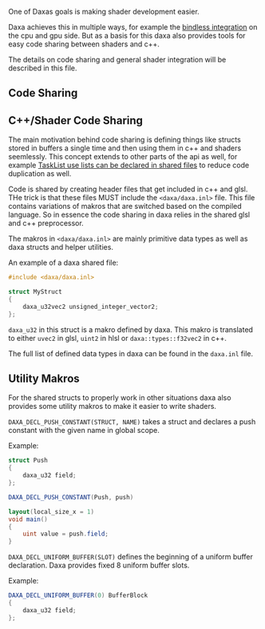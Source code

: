 One of Daxas goals is making shader development easier.

Daxa achieves this in multiple ways, for example the [bindless integration](https://github.com/Ipotrick/Daxa/tree/master/wiki/Bindless.md) on the cpu and gpu side. But as a basis for this daxa also provides tools for easy code sharing between shaders and c++.

The details on code sharing and general shader integration will be described in this file.

## Code Sharing

## C++/Shader Code Sharing

The main motivation behind code sharing is defining things like structs stored in buffers a single time and then using them in c++ and shaders seemlessly. This concept extends to other parts of the api as well, for example [TaskList use lists can be declared in shared files](https://github.com/Ipotrick/Daxa/tree/master/wiki/TaskList.md) to reduce code duplication as well.

Code is shared by creating header files that get included in c++ and glsl. THe trick is that these files MUST include the `<daxa/daxa.inl>` file. This file contains variations of makros that are switched based on the compiled language. So in essence the code sharing in daxa relies in the shared glsl and c++ preprocessor.

The makros in `<daxa/daxa.inl>` are mainly primitive data types as well as daxa structs and helper utilities.

An example of a daxa shared file:

```glsl
#include <daxa/daxa.inl>

struct MyStruct
{
    daxa_u32vec2 unsigned_integer_vector2;
};
```

`daxa_u32` in this struct is a makro defined by daxa. This makro is translated to either `uvec2` in glsl, `uint2` in hlsl or `daxa::types::f32vec2` in c++.

The full list of defined data types in daxa can be found in the `daxa.inl` file. 

## Utility Makros

For the shared structs to properly work in other situations daxa also provides some utility makros to make it easier to write shaders.

`DAXA_DECL_PUSH_CONSTANT(STRUCT, NAME)` takes a struct and declares a push constant with the given name in global scope.

Example:
```glsl
struct Push
{
    daxa_u32 field;
};

DAXA_DECL_PUSH_CONSTANT(Push, push)

layout(local_size_x = 1)
void main()
{
    uint value = push.field;
}
```

`DAXA_DECL_UNIFORM_BUFFER(SLOT)` defines the beginning of a uniform buffer declaration. Daxa provides fixed 8 uniform buffer slots. 

Example:
```glsl
DAXA_DECL_UNIFORM_BUFFER(0) BufferBlock
{
    daxa_u32 field;
};
```